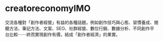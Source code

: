# creatoreconomyIMO
交流各種對「創作者經營」有益的各種話題，例如創作技巧與心態、習慣養成、閱聽方法、筆記方法、文案、SEO、社群經營、數位行銷、數據分析、不同創作平台比較⋯⋯終而實現創作有價，結成「創作者經濟」的果實。
